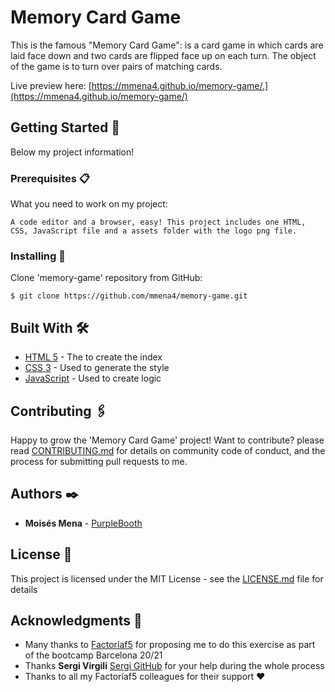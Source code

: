 # Memory Card Game

This is the famous "Memory Card Game": is a card game in which cards are laid face down and two cards are flipped face up on each turn. The object of the game is to turn over pairs of matching cards. 

Live preview here: [https://mmena4.github.io/memory-game/.](https://mmena4.github.io/memory-game/)

## Getting Started 🚀

Below my project information!

### Prerequisites 📋

What you need to work on my project:

```
A code editor and a browser, easy! This project includes one HTML, CSS, JavaScript file and a assets folder with the logo png file.
```

### Installing 🔧

Clone 'memory-game' repository from GitHub:
```
$ git clone https://github.com/mmena4/memory-game.git
```

## Built With 🛠️

* [HTML 5](https://developer.mozilla.org/en-US/docs/Web/Guide/HTML/HTML5) - The to create the index
* [CSS 3](https://developer.mozilla.org/en-US/docs/Web/CSS) - Used to generate the style
* [JavaScript](https://developer.mozilla.org/en-US/docs/Web/JavaScript) - Used to create logic

## Contributing 🖇️

Happy to grow the 'Memory Card Game' project! Want to contribute? please read [CONTRIBUTING.md](https://gist.github.com/PurpleBooth/b24679402957c63ec426) for details on community code of conduct, and the process for submitting pull requests to me.

## Authors ✒️

* **Moisés Mena** - [PurpleBooth](https://github.com/mmena4)


## License 📄

This project is licensed under the MIT License - see the [LICENSE.md](LICENSE.md) file for details

## Acknowledgments 🎁

* Many thanks to [Factoríaf5](http://www.rompemosloscodigos.org/) for proposing me to do this exercise as part of the bootcamp Barcelona 20/21
* Thanks **Sergi Virgili** [Sergi GitHub](https://github.com/Sergi-Virgili) for your help during the whole process
* Thanks to all my Factoríaf5 colleagues for their support ❤️

